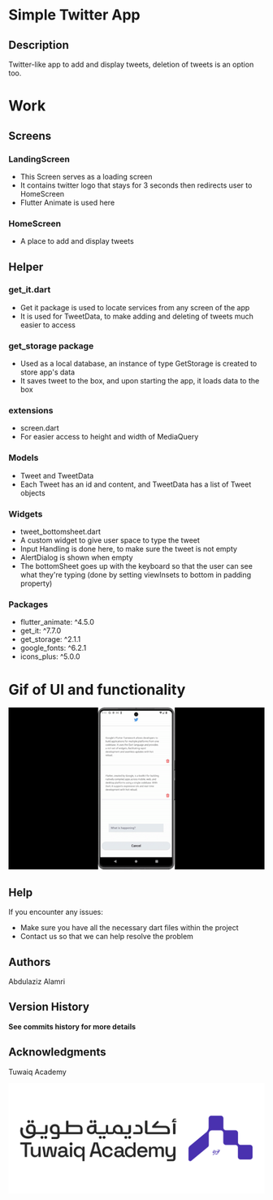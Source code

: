# Simple Twitter App

## Description

Twitter-like app to add and display tweets, deletion of tweets is an option too.

# Work

## Screens
### LandingScreen
- This Screen serves as a loading screen
- It contains twitter logo that stays for 3 seconds then redirects user to HomeScreen
- Flutter Animate is used here

### HomeScreen
- A place to add and display tweets


## Helper

### get_it.dart
- Get it package is used to locate services from any screen of the app
- It is used for TweetData, to make adding and deleting of tweets much easier to access

### get_storage package
- Used as a local database, an instance of type GetStorage is created to store app's data
- It saves tweet to the box, and upon starting the app, it loads data to the box

### extensions
- screen.dart
- For easier access to height and width of MediaQuery

### Models
- Tweet and TweetData
- Each Tweet has an id and content, and TweetData has a list of Tweet objects

### Widgets
- tweet_bottomsheet.dart
- A custom widget to give user space to type the tweet
- Input Handling is done here, to make sure the tweet is not empty
- AlertDialog is shown when empty
- The bottomSheet goes up with the keyboard so that the user can see what they're typing (done by setting viewInsets to bottom in padding property) 

### Packages
- flutter_animate: ^4.5.0
- get_it: ^7.7.0
- get_storage: ^2.1.1
- google_fonts: ^6.2.1
- icons_plus: ^5.0.0

# Gif of UI and functionality

![Gif](./assets/images/screenshots/gif.gif)

## Help
If you encounter any issues:
- Make sure you have all the necessary dart files within the project
- Contact us so that we can help resolve the problem

## Authors
Abdulaziz Alamri

## Version History
**See commits history for more details**

## Acknowledgments
Tuwaiq Academy

![Tuwaiq Academy](./assets/images/screenshots/TA.png)